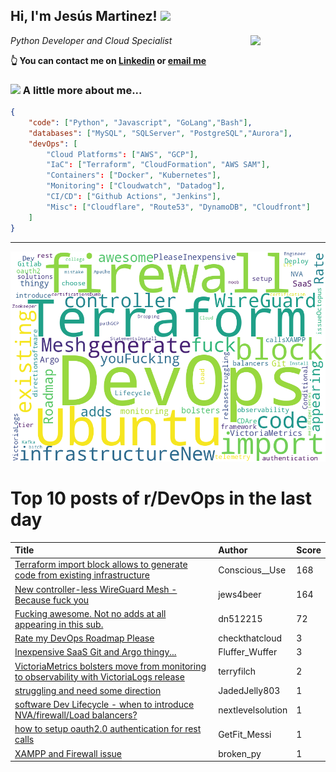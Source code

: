 <!--
**jmartinezl/jmartinezl** is a ✨ _special_ ✨ repository because its `README.md` (this file) appears on your GitHub profile.

Here are some ideas to get you started:

- 🔭 I’m currently working on ...
- 🌱 I’m currently learning ...
- 👯 I’m looking to collaborate on ...
- 🤔 I’m looking for help with ...
- 💬 Ask me about ...
- 📫 How to reach me: ...
- 😄 Pronouns: ...
- ⚡ Fun fact: ...
-->

<h2>Hi, I'm Jesús Martinez! <img src="https://media.giphy.com/media/WUlplcMpOCEmTGBtBW/giphy.gif" width="30"> </h2>
<img align='right' src="https://media.giphy.com/media/NytMLKyiaIh6VH9SPm/giphy.gif" width="120">
<p><em>Python Developer and Cloud Specialist
</em></p>

**👆 You can contact me on [Linkedin](https://www.linkedin.com/in/jes%C3%BAs-martinez-2b7b10104/) or [email me](mailto:jesus.mtz.lorenzo@gmail.com)**

### <img src="https://media.giphy.com/media/VgCDAzcKvsR6OM0uWg/giphy.gif" width="50"> A little more about me...  

```json
{
    "code": ["Python", "Javascript", "GoLang","Bash"],
    "databases": ["MySQL", "SQLServer", "PostgreSQL","Aurora"],
    "devOps": [
        "Cloud Platforms": ["AWS", "GCP"],
        "IaC": ["Terraform", "CloudFormation", "AWS SAM"],
        "Containers": ["Docker", "Kubernetes"],
        "Monitoring": ["Cloudwatch", "Datadog"],
        "CI/CD": ["Github Actions", "Jenkins"],
        "Misc": ["Cloudflare", "Route53", "DynamoDB", "Cloudfront"]
    ]
}
```
---

![Wordcloud](./cloud.png)

# Top 10 posts of r/DevOps in the last day

| Title | Author | Score |
|:---|:---|:---|
| [Terraform import block allows to generate code from existing infrastructure](https://www.reddit.com/r/devops/comments/14gfz73/terraform_import_block_allows_to_generate_code/) | Conscious__Use | 168 |
| [New controller-less WireGuard Mesh - Because fuck you](https://www.reddit.com/r/devops/comments/14g1plu/new_controllerless_wireguard_mesh_because_fuck_you/) | jews4beer | 164 |
| [Fucking awesome. Not no adds at all appearing in this sub.](https://www.reddit.com/r/devops/comments/14gctv4/fucking_awesome_not_no_adds_at_all_appearing_in/) | dn512215 | 72 |
| [Rate my DevOps Roadmap Please](https://www.reddit.com/r/devops/comments/14gjv2c/rate_my_devops_roadmap_please/) | checkthatcloud | 3 |
| [Inexpensive SaaS Git and Argo thingy...](https://www.reddit.com/r/devops/comments/14gktgu/inexpensive_saas_git_and_argo_thingy/) | Fluffer_Wuffer | 3 |
| [VictoriaMetrics bolsters move from monitoring to observability with VictoriaLogs release](https://www.reddit.com/r/devops/comments/14g2evw/victoriametrics_bolsters_move_from_monitoring_to/) | terryfilch | 2 |
| [struggling and need some direction](https://www.reddit.com/r/devops/comments/14gvejb/struggling_and_need_some_direction/) | JadedJelly803 | 1 |
| [software Dev Lifecycle - when to introduce NVA/firewall/Load balancers?](https://www.reddit.com/r/devops/comments/14gvq0o/software_dev_lifecycle_when_to_introduce/) | nextlevelsolution | 1 |
| [how to setup oauth2.0 authentication for rest calls](https://www.reddit.com/r/devops/comments/14gtkmh/how_to_setup_oauth20_authentication_for_rest_calls/) | GetFit_Messi | 1 |
| [XAMPP and Firewall issue](https://www.reddit.com/r/devops/comments/14gub2p/xampp_and_firewall_issue/) | broken_py | 1 |
